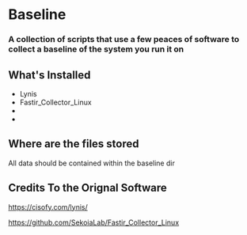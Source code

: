 # Baseline
### A collection of scripts that use a few peaces of software to collect a baseline of the system you run it on


## What's Installed
* Lynis
* Fastir_Collector_Linux
*
*

## Where are the files stored
All data should be contained within the baseline dir




## Credits To the Orignal Software
https://cisofy.com/lynis/

https://github.com/SekoiaLab/Fastir_Collector_Linux
